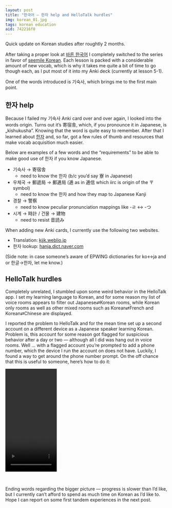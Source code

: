```yaml
---
layout: post
title: "한극어 — 한자 help and HelloTalk hurdles"
img: korean_01.jpg
tags: korean education
aid: 742216f0
---
```


Quick update on Korean studies after roughtly 2 months.

After taking a proper look at [바른 한국어](https://www.youtube.com/playlist?list=PLUa1FE1E3AYs975HVvtSJbAGvHT0FwhlB) I completely switched to the series in favor of [seemile Korean](https://www.youtube.com/@seemile/playlists?view=50&sort=dd&shelf_id=10). Each lesson is packed with a considerable amount of new vocab, which is why it takes me quite a bit of time to go though each, as I put most of it into my Anki deck (currently at lesson 5-1).

One of the words introduced is 기숙사, which brings me to the first main point.

## 한자 help

Because I failed my <span class="mixlang"><span class="swap" swap="gisuksa (dormitory)"><span class="inner">기숙사</span></span></span> Anki card over and over again, I looked into the words origin. Turns out it’s 寄宿舎, which, if you pronounce it in Japanese, is „kishukusha”. Knowing that the word is quite easy to remember. After that I learned about [한자](https://en.wikipedia.org/wiki/Hanja) and, so far, got a few rules of thumb and resources that make vocab acquisition much easier.

Below are examples of a few words and the “requirements” to be able to make good use of 한자 if you know Japanese.

* 기숙사 → 寄宿舎
    * need to know the 한자 (b/c you’d say 寮 in Japanese)
* 우체국 → 郵遞局 → 郵逓局 (逓 as in 逓信 which iirc is origin of the 〒 symbol)
    * need to know the 한자 and how they map to Japanese Kanji
* 경찰 → 警察
    * need to know peculiar pronunciation mappings like -ㄹ ↔ -つ
* 시계 → 時計 / 건물 → 建物
    * need to resist 音読み

When adding new Anki cards, I currently use the following two websites.

* Translation: [kjjk.weblio.jp](https://kjjk.weblio.jp/)
* 한자 lookup: [hanja.dict.naver.com](https://hanja.dict.naver.com)

(Side note: in case someone’s aware of EPWING dictionaries for ko↔ja and or 한글→한자, let me know.)


## HelloTalk hurdles

Completely unrelated, I stumbled upon some weird behavior in the HelloTalk app. I set my learning language to Korean, and for some reason my list of voice rooms appears to filter out Japanese⇄Korean rooms, while Korean only rooms as well as other mixed rooms such as Korean⇄French and Korean⇄Chinese are displayed.

I reported the problem to HelloTalk and for the mean time set up a second account on a different device as a Japanese speaker learning Korean. Problem is, this account for some reason got flagged for suspicious behavior after a day or two — although all I did was hang out in voice rooms. Well ... with a flagged account you’re prompted to add a phone number, which the device I run the account on does not have. Luckily, I found a way to get around the phone number prompt. On the off chance that this is useful to someone, here’s how to do it:

<video controls width="160" height="320">
  <source src="/assets/img/blog/fuhellotalk.webm" type="video/webm" />
  <source src="/assets/img/blog/fuhellotalk.mp4" type="video/mp4" />
  Download the
  <a href="/assets/img/blog/fuhellotalk.webm">WEBM</a>
  or
  <a href="/assets/img/blog/fuhellotalk.mp4">MP4</a>
  video.
</video>

‌  

Ending words regarding the bigger picture — progress is slower than I’d like, but I currently can’t afford to spend as much time on Korean as I’d like to. Hope I can report on some first tandem experiences in the next post.
